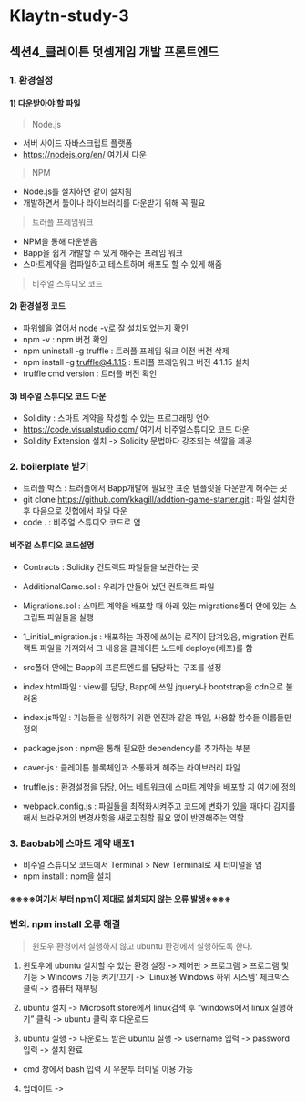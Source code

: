 # Klaytn-study-3
## 섹션4_클레이튼 덧셈게임 개발 프론트엔드

### 1. 환경설정

#### 1) 다운받아야 할 파일
> Node.js
  - 서버 사이드 자바스크립트 플랫폼
  - https://nodejs.org/en/ 여기서 다운

> NPM
  - Node.js를 설치하면 같이 설치됨
  - 개발하면서 툴이나 라이브러리를 다운받기 위해 꼭 필요

> 트러플 프레임워크
  - NPM을 통해 다운받음
  - Bapp을 쉽게 개발할 수 있게 해주는 프레임 워크
  - 스마트계약을 컴파일하고 테스트하며 배포도 할 수 있게 해줌

> 비주얼 스튜디오 코드

#### 2) 환경설정 코드

- 파워쉘을 열어서 node -v로 잘 설치되었는지 확인
- npm -v : npm 버전 확인
- npm uninstall -g truffle : 트러플 프레임 워크 이전 버전 삭제
- npm install -g truffle@4.1.15 : 트러플 프레임워크 버전 4.1.15 설치
- truffle cmd version : 트러플 버전 확인

#### 3) 비주얼 스튜디오 코드 다운
- Solidity : 스마트 계약을 작성할 수 있는 프로그래밍 언어
- https://code.visualstudio.com/ 여기서 비주얼스튜디오 코드 다운
- Solidity Extension 설치 -> Solidity 문법마다 강조되는 색깔을 제공


### 2. boilerplate 받기
- 트러플 박스 : 트러플에서 Bapp개발에 필요한 표준 템플릿을 다운받게 해주는 곳
- git clone https://github.com/kkagill/addtion-game-starter.git : 파일 설치한 후 다음으로 깃헙에서 파일 다운
- code . : 비주얼 스튜디오 코드로 염

#### 비주얼 스튜디오 코드설명
- Contracts : Solidity 컨트랙트 파일들을 보관하는 곳
- AdditionalGame.sol : 우리가 만들어 놨던 컨트랙트 파일
- Migrations.sol : 스마트 계약을 배포할 때 아래 있는 migrations폴더 안에 있는 스크립트 파일들을
실행
- 1_initial_migration.js : 배포하는 과정에 쓰이는 로직이 담겨있음, migration 컨트랙트 파일을 가져와서
그 내용을 클레이튼 노드에 deploye(배포)를 함

- src폴더 안에는 Bapp의 프론트엔드를 담당하는 구조를 설정
- index.html파일 : view를 담당, Bapp에 쓰일 jquery나 bootstrap을 cdn으로 불러옴
- index.js파일 : 기능들을 실행하기 위한 엔진과 같은 파일, 사용할 함수들 이름들만 정의
- package.json : npm을 통해 필요한 dependency를 추가하는 부분
- caver-js : 클레이튼 블록체인과 소통하게 해주는 라이브러리 파일
- truffle.js : 환경설정을 담당, 어느 네트워크에 스마트 계약을 배포할 지 여기에 정의
- webpack.config.js : 파일들을 최적화시켜주고 코드에 변화가 있을 때마다 감지를 해서 브라우저의
변경사항을 새로고침할 필요 없이 반영해주는 역할


### 3. Baobab에 스마트 계약 배포1
- 비주얼 스튜디오 코드에서 Terminal > New Terminal로 새 터미널을 염
- npm install : npm을 설치

#### ※※※※여기서 부터 npm이 제대로 설치되지 않는 오류 발생※※※※

### 번외. npm install 오류 해결
> 윈도우 환경에서 실행하지 않고 ubuntu 환경에서 실행하도록 한다.

1) 윈도우에 ubuntu 설치할 수 있는 환경 설정
-> 제어판 > 프로그램 > 프로그램 및 기능 > Windows 기능 켜기/끄기
-> 'Linux용 Windows 하위 시스템' 체크박스 클릭
-> 컴퓨터 재부팅

2) ubuntu 설치
-> Microsoft store에서 linux검색 후 “windows에서 linux 실행하기” 클릭
-> ubuntu 클릭 후 다운로드

3) ubuntu 실행
-> 다운로드 받은 ubuntu 실행
-> username 입력
-> password 입력
-> 설치 완료

* cmd 창에서 bash 입력 시 우분투 터미널 이용 가능

4) 업데이트
-> 

